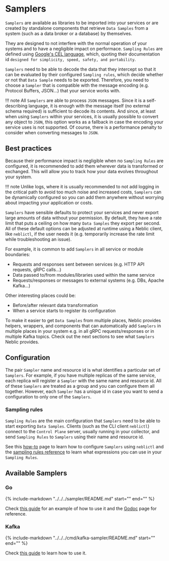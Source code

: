 # Samplers

`Samplers` are available as libraries to be imported into your services or are created by standalone components that retrieve `Data Samples` from a system (such as a data broker or a database) by themselves.

They are designed to not interfere with the normal operation of your systems and to have a negligible impact on performace. `Sampling Rules` are defined using [Google's CEL language](https://opensource.google.com/projects/cel), which, quoting their documentation id `designed for simplicity, speed, safety, and portability`.

`Samplers` need to be able to decode the data that they intercept so that it can be evaluated by their configured `Sampling rules`, which decide whether or not that `Data Sample` needs to be exported. Therefore, you need to choose a `Sampler` that is compatible with the message encoding (e.g. Protocol Buffers, JSON...) that your service works with.

!!! note
    All `Samplers` are able to process `JSON` messages. Since it is a self-describing language, it is enough with the message itself (no external schema required) is sufficient to decode its contents. And since, at least when using `Samplers` within your services, it is usually possible to convert any object to `JSON`, this option works as a fallback in case the encoding your service uses is not supported. Of course, there is a performance penalty to consider when converting messages to `JSON`. 

## Best practices

Because their performance impact is negligible when no `Sampling Rules` are configured, it is recommended to add them wherever data is transformed or exchanged. This will allow you to track how your data evolves throughout your system. 

!!! note
    Unlike logs, where it is usually recommended to not add logging in the critical path to avoid too much noise and increased costs, `Samplers` can be dynamically configured so you can add them anywhere without worrying about impacting your application or costs. 

`Samplers` have sensible defaults to protect your services and never export large amounts of data without your permission. By default, they have a rate limit that puts a ceiling on how many `Data Samples` they export per second. All of these default options can be adjusted at runtime using a Neblic client, like `neblictl`, if the user needs it (e.g. temporarily increase the rate limit while troubleshooting an issue).

For example, it is common to add `Samplers` in all service or module boundaries:

* Requests and responses sent between services (e.g. HTTP API requests, gRPC calls...)
* Data passed to/from modules/libraries used within the same service
* Requests/responses or messages to external systems (e.g. DBs, Apache Kafka...)

Other interesting places could be:

* Before/after relevant data transformation
* When a service starts to register its configuration

To make it easier to get `Data Samples` from multiple places, Neblic provides helpers, wrappers, and components that can automatically add `Samplers` in multiple places in your system e.g. in all gRPC requests/responses or in multiple Kafka topics. Check out the next sections to see what `Samplers` Neblic provides.

## Configuration

The pair `Sampler` name and resource id is what identifies a particular set of `Samplers`. For example, if you have multiple replicas of the same service, each replica will register a `Sampler` with the same name and resource id. All of these `Samplers` are treated as a group and you can configure them all together. However, each `Sampler` has a unique id in case you want to send a configuration to only one of the `Samplers`.

### Sampling rules

`Sampling Rules` are the main configuration that `Samplers` need to be able to start exporting `Data Samples`. Clients (such as the CLI client `neblictl`) connect to the `Control Plane` server, usually running in your collector, and send `Sampling Rules` to `Samplers` using their name and resource id.

See this [how-to](../how-to/configure-samplers-using-neblictl.md) page to learn how to configure `Samplers` using `neblictl` and the [sampling rules reference](../reference/sampling-rules.md) to learn what expressions you can use in your `Sampling Rules`.

## Available Samplers

### Go

{%
   include-markdown "../../../sampler/README.md"
   start="<!--learn-start-->"
   end="<!--learn-end-->"
%}

Check [this guide](../how-to/data-from-go-svc.md) for an example of how to use it and the [Godoc](TBD) page for reference.

### Kafka

{%
   include-markdown "../../../cmd/kafka-sampler/README.md"
   start="<!--learn-start-->"
   end="<!--learn-end-->"
%}
 
Check [this guide](../how-to/data-from-kafka.md) to learn how to use it.